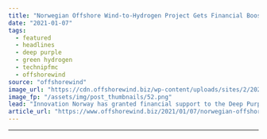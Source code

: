 ```yaml
---
title: "Norwegian Offshore Wind-to-Hydrogen Project Gets Financial Boost"
date: "2021-01-07"
tags: 
  - featured
  - headlines
  - deep purple
  - green hydrogen
  - technipfmc
  - offshorewind
source: "offshorewind"
image_url: "https://cdn.offshorewind.biz/wp-content/uploads/sites/2/2021/01/07101002/Deep-Purple-TechnipFMC.png"
image_fp: "/assets/img/post_thumbnails/52.png"
lead: "Innovation Norway has granted financial support to the Deep Purple project, which is developing"
article_url: "https://www.offshorewind.biz/2021/01/07/norwegian-offshore-wind-to-hydrogen-project-gets-financial-boost/"
---
```


---
